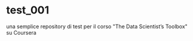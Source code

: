 test_001
========

una semplice repository di test per il corso "The Data Scientist’s Toolbox" su Coursera
